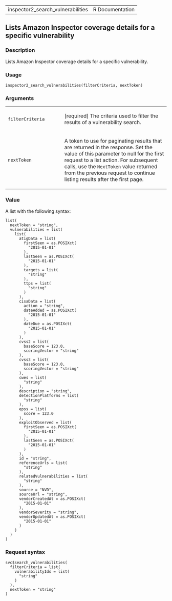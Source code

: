 <table style="width: 100%;">
<tbody>
<tr class="odd">
<td>inspector2_search_vulnerabilities</td>
<td style="text-align: right;">R Documentation</td>
</tr>
</tbody>
</table>

## Lists Amazon Inspector coverage details for a specific vulnerability

### Description

Lists Amazon Inspector coverage details for a specific vulnerability.

### Usage

    inspector2_search_vulnerabilities(filterCriteria, nextToken)

### Arguments

<table>
<colgroup>
<col style="width: 35%" />
<col style="width: 65%" />
</colgroup>
<tbody>
<tr class="odd">
<td><code
id="inspector2_search_vulnerabilities_:_filterCriteria">filterCriteria</code></td>
<td><p>[required] The criteria used to filter the results of a
vulnerability search.</p></td>
</tr>
<tr class="even">
<td><code
id="inspector2_search_vulnerabilities_:_nextToken">nextToken</code></td>
<td><p>A token to use for paginating results that are returned in the
response. Set the value of this parameter to null for the first request
to a list action. For subsequent calls, use the <code>NextToken</code>
value returned from the previous request to continue listing results
after the first page.</p></td>
</tr>
</tbody>
</table>

### Value

A list with the following syntax:

    list(
      nextToken = "string",
      vulnerabilities = list(
        list(
          atigData = list(
            firstSeen = as.POSIXct(
              "2015-01-01"
            ),
            lastSeen = as.POSIXct(
              "2015-01-01"
            ),
            targets = list(
              "string"
            ),
            ttps = list(
              "string"
            )
          ),
          cisaData = list(
            action = "string",
            dateAdded = as.POSIXct(
              "2015-01-01"
            ),
            dateDue = as.POSIXct(
              "2015-01-01"
            )
          ),
          cvss2 = list(
            baseScore = 123.0,
            scoringVector = "string"
          ),
          cvss3 = list(
            baseScore = 123.0,
            scoringVector = "string"
          ),
          cwes = list(
            "string"
          ),
          description = "string",
          detectionPlatforms = list(
            "string"
          ),
          epss = list(
            score = 123.0
          ),
          exploitObserved = list(
            firstSeen = as.POSIXct(
              "2015-01-01"
            ),
            lastSeen = as.POSIXct(
              "2015-01-01"
            )
          ),
          id = "string",
          referenceUrls = list(
            "string"
          ),
          relatedVulnerabilities = list(
            "string"
          ),
          source = "NVD",
          sourceUrl = "string",
          vendorCreatedAt = as.POSIXct(
            "2015-01-01"
          ),
          vendorSeverity = "string",
          vendorUpdatedAt = as.POSIXct(
            "2015-01-01"
          )
        )
      )
    )

### Request syntax

    svc$search_vulnerabilities(
      filterCriteria = list(
        vulnerabilityIds = list(
          "string"
        )
      ),
      nextToken = "string"
    )
